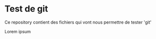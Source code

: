 # Test de git

Ce repository contient des fichiers qui vont nous permettre de tester 'git'

Lorem ipsum
